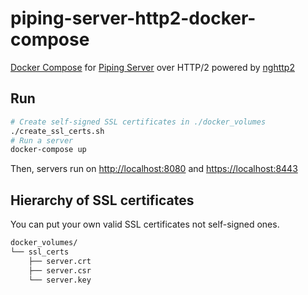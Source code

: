# piping-server-http2-docker-compose

[Docker Compose](https://docs.docker.com/compose/) for [Piping Server](https://github.com/nwtgck/piping-server) over HTTP/2 powered by [nghttp2](https://github.com/nghttp2/nghttp2)

## Run

```bash
# Create self-signed SSL certificates in ./docker_volumes
./create_ssl_certs.sh
# Run a server
docker-compose up
```

Then, servers run on <http://localhost:8080> and <https://localhost:8443>


## Hierarchy of SSL certificates

You can put your own valid SSL certificates not self-signed ones.

```txt
docker_volumes/
└── ssl_certs
    ├── server.crt
    ├── server.csr
    └── server.key
```
